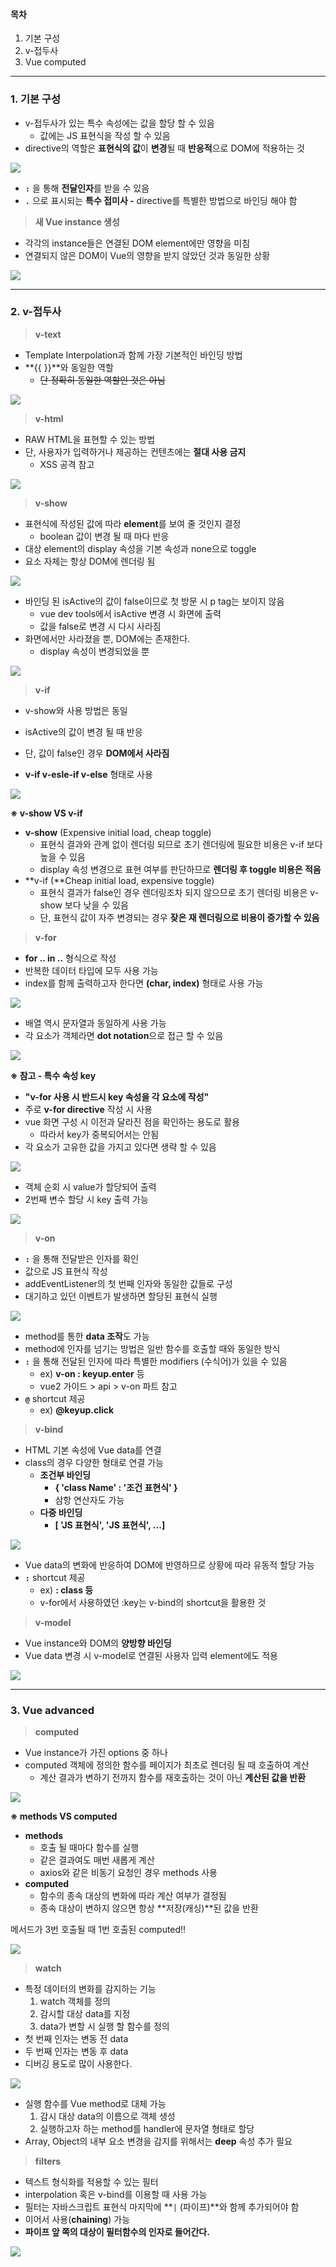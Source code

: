 
#### **목차**

1.  기본 구성
2.  v-접두사
3.  Vue computed

---

### **1. 기본 구성**

-   v-접두사가 있는 특수 속성에는 값을 할당 할 수 있음
    -   값에는 JS 표현식을 작성 할 수 있음
-   directive의 역할은 **표현식의 값**이 **변경**될 때 **반응적**으로 DOM에 적용하는 것

![](https://k.kakaocdn.net/dn/OLjF7/btrP0HcPhYj/kCi8yuKIcRcuCwESaxwgv0/img.png)

-   **` : `** 을 통해 **전달인자**를 받을 수 있음
-   **` . `** 으로 표시되는 **특수 접미사 -** directive를 특별한 방법으로 바인딩 해야 함

> **새 Vue instance 생성**

-   각각의 instance들은 연결된 DOM element에만 영향을 미침
-   연결되지 않은 DOM이 Vue의 영향을 받지 않았던 것과 동일한 상황

![](https://k.kakaocdn.net/dn/nKoj0/btrP34Ex7KR/2SEWklFgshtCAdl4tS6wE1/img.png)

---

### **2. v-접두사**

> **v-text**

-   Template Interpolation과 함께 가장 기본적인 바인딩 방법
-   **{{ }}**와 동일한 역할
    -   ~~단 정확히 동일한 역할인 것은 아님~~

![](https://k.kakaocdn.net/dn/T1WsS/btrQiibfe0q/X6OLZxtKWg5kOC5w2qQDZ1/img.png)

> **v-html**

-   RAW HTML을 표현할 수 있는 방법
-   단, 사용자가 입력하거나 제공하는 컨텐츠에는 **절대 사용 금지**
    -   XSS 공격 참고

![](https://k.kakaocdn.net/dn/s7M8q/btrQfd29FxL/noqC05wC54fEkUOg5AMkI0/img.png)

> **v-show**

-   표현식에 작성된 값에 따라 **element**를 보여 줄 것인지 결정
    -   boolean 값이 변경 될 때 마다 반응
-   대상 element의 display 속성을 기본 속성과 none으로 toggle
-   요소 자체는 항상 DOM에 렌더링 됨

![](https://k.kakaocdn.net/dn/MMHRW/btrQeOoYnJ8/2QrptD4zKK8pwXdKr4gX01/img.png)

-   바인딩 된 isActive의 값이 false이므로 첫 방문 시 p tag는 보이지 않음
    -   vue dev tools에서 isActive 변경 시 화면에 출력
    -   값을 false로 변경 시 다시 사라짐
-   화면에서만 사라졌을 뿐, DOM에는 존재한다.
    -   display 속성이 변경되었을 뿐

![](https://k.kakaocdn.net/dn/N5w6D/btrQgdO3FAs/Blu58KanTwTzNbyt3rMEDk/img.png)

> **v-if**

-   v-show와 사용 방법은 동일
-   isActive의 값이 변경 될 때 반응
-   단, 값이 false인 경우 **DOM에서 사라짐**

-   **v-if v-esle-if v-else** 형태로 사용

![](https://k.kakaocdn.net/dn/dixQMG/btrQeCWA0ke/ZVNBtV8xXFuMOtXTpuKaX1/img.png)

**※ v-show VS v-if**

-   **v-show** (Expensive initial load, cheap toggle)
    -   표현식 결과와 관계 없이 렌더링 되므로 초기 렌더링에 필요한 비용은 v-if 보다 높을 수 있음
    -   display 속성 변경으로 표현 여부를 판단하므로 **렌더링 후 toggle 비용은 적음**
-   **v-if (**Cheap initial load, expensive toggle)
    -   표현식 결과가 false인 경우 렌더링조차 되지 않으므로 초기 렌더링 비용은 v-show 보다 낮을 수 있음
    -   단, 표현식 값이 자주 변경되는 경우 **잦은 재 렌더링으로 비용이 증가할 수 있음**

> **v-for**

-   **for .. in ..** 형식으로 작성
-   반복한 데이터 타입에 모두 사용 가능
-   index를 함께 출력하고자 한다면 **(char, index)** 형태로 사용 가능

![](https://k.kakaocdn.net/dn/luQuF/btrQeUpanYV/M9KXGyXXM0AUuLY2pewyok/img.png)

-   배열 역시 문자열과 동일하게 사용 가능
-   각 요소가 객체라면 **dot notation**으로 접근 할 수 있음

![](https://k.kakaocdn.net/dn/c8gXWA/btrQgdnZKKM/mcGGzf6pFXsEVHxstjgkKk/img.png)

**※ 참고 - 특수 속성 key**

-   **"v-for 사용 시 반드시 key 속성을 각 요소에 작성"**
-   주로 **v-for directive** 작성 시 사용
-   vue 화면 구성 시 이전과 달라진 점을 확인하는 용도로 활용
    -   따라서 key가 중복되어서는 안됨
-   각 요소가 고유한 값을 가지고 있다면 생략 할 수 있음

![](https://k.kakaocdn.net/dn/pG09N/btrQgcP9x7h/NijfxCQ3e4YK2KswoP6hP0/img.png)

-   객체 순회 시 value가 할당되어 출력
-   2번째 변수 할당 시 key 출력 가능

![](https://k.kakaocdn.net/dn/JP2Ku/btrQgdnZQhq/fDNdBPZt0idkJzhNk6dBMk/img.png)

> **v-on**

-   **` : `** 을 통해 전달받은 인자를 확인
-   값으로 JS 표현식 작성
-   addEventListener의 첫 번째 인자와 동일한 값들로 구성
-   대기하고 있던 이벤트가 발생하면 할당된 표현식 실행

![](https://k.kakaocdn.net/dn/O7uSE/btrQgMDG9b9/Mwflcea8kvjnCSL48nlE00/img.png)

-   method를 통한 **data 조작**도 가능
-   method에 인자를 넘기는 방법은 일반 함수를 호출할 때와 동일한 방식
-   **` : `** 을 통해 전달된 인자에 따라 특별한 modifiers (수식어)가 있을 수 있음
    -   ex) **v-on : keyup.enter** 등
    -   vue2 가이드 > api > v-on 파트 참고
-   **` @ `** shortcut 제공
    -   ex) **@keyup.click**

> **v-bind**

-   HTML 기본 속성에 Vue data를 연결
-   class의 경우 다양한 형태로 연결 가능
    -   **조건부 바인딩**
        -   **{ 'class Name' : '조건 표현식' }**
        -   삼항 연산자도 가능
    -   **다중 바인딩**
        -   **[ 'JS 표현식', 'JS 표현식', ...]**

![](https://k.kakaocdn.net/dn/CjKM0/btrQeqIUZma/CMSQqf9wWXQABxg33rSav1/img.png)

-   Vue data의 변화에 반응하여 DOM에 반영하므로 상황에 따라 유동적 할당 가능
-   **` : `** shortcut 제공
    -   ex) **: class 등**
    -   v-for에서 사용하였던 :key는 v-bind의 shortcut을 활용한 것

> **v-model**

-   Vue instance와 DOM의 **양방향 바인딩**
-   Vue data 변경 시 v-model로 연결된 사용자 입력 element에도 적용

![](https://k.kakaocdn.net/dn/bmkpwy/btrQgMRfJLo/OHEJA3CU4zNZy7VBzJk5r1/img.png)

---

### **3. Vue advanced**

> **computed**

-   Vue instance가 가진 options 중 하나
-   computed 객체에 정의한 함수를 페이지가 최초로 렌더링 될 때 호출하여 계산
    -   계산 결과가 변하기 전까지 함수를 재호출하는 것이 아닌 **계산된 값을 반환**

![](https://k.kakaocdn.net/dn/skKX3/btrQfJ9ehig/tXQG0YAC1J5slRkWSyfVc1/img.png)

**※ methods VS computed**

-   **methods**  
    -   호출 될 때마다 함수를 실행
    -   같은 결과여도 매번 새롭게 계산
    -   axios와 같은 비동기 요청인 경우 methods 사용
-   **computed**
    -   함수의 종속 대상의 변화에 따라 계산 여부가 결정됨
    -   종속 대상이 변하지 않으면 항상 **저장(캐싱)**된 값을 반환

메서드가 3번 호출될 때 1번 호출된 computed!!

![](https://k.kakaocdn.net/dn/tTtof/btrQiiptXGR/Z5Tsd4Df9DFxmUt4BYEvKk/img.png)

> **watch**

-   특정 데이터의 변화를 감지하는 기능
    1.  watch 객체를 정의
    2.  감시할 대상 data를 지정
    3.  data가 변할 시 실행 할 함수를 정의
-   첫 번째 인자는 변동 전 data
-   두 번째 인자는 변동 후 data
-   디버깅 용도로 많이 사용한다.

![](https://k.kakaocdn.net/dn/dvauBm/btrQgM4MTCY/KUqDGJ1Q4BkYt2NTkSmDA1/img.png)

-   실행 함수를 Vue method로 대체 가능
    1.  감시 대상 data의 이름으로 객체 생성
    2.  실행하고자 하는 method를 handler에 문자열 형태로 할당
-   Array, Object의 내부 요소 변경을 감지를 위해서는 **deep** 속성 추가 필요

> **filters**

-   텍스트 형식화를 적용할 수 있는 필터
-   interpolation 혹은 v-bind를 이용할 때 사용 가능
-   필터는 자바스크립트 표현식 마지막에 **` | ` (파이프)**와 함께 추가되어야 함
-   이어서 사용(**chaining**) 가능
-   **파이프 앞 쪽의 대상이 필터함수의 인자로 들어간다.**

![](https://k.kakaocdn.net/dn/erOUbs/btrQfFeGaB5/CsNg0eKZ4ZXNO0xovXlf51/img.png)